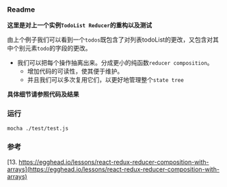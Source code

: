 ### Readme

**这里是对上一个实例`TodoList Reducer`的重构以及测试**

由上个例子我们可以看到一个`todos`既包含了对列表todoList的更改，又包含对其中个别元素`todo`的字段的更改。

- 我们可以把每个操作抽离出来。分成更小的纯函数`reducer composition`。
  + 增加代码的可读性，使其便于维护。
  + 并且我们可以多次复用它们，以更好地管理整个`state tree`

**具体细节请参照代码及结果**

### 运行
```
mocha ./test/test.js
```

### 参考
[13. https://egghead.io/lessons/react-redux-reducer-composition-with-arrays](https://egghead.io/lessons/react-redux-reducer-composition-with-arrays)
